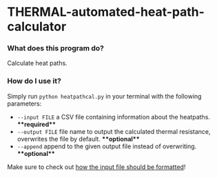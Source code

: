 # THERMAL-automated-heat-path-calculator

### What does this program do?
Calculate heat paths.

### How do I use it?
Simply run ```python heatpathcal.py``` in your terminal with the following parameters:
- ```--input FILE``` a CSV file containing information about the heatpaths. **\*\*required\*\***
- ```--output FILE``` file name to output the calculated thermal resistance, overwrites the file by default. **\*\*optional\*\***
- ```--append``` append to the given output file instead of overwriting. **\*\*optional\*\***

Make sure to check out [how the input file should be formatted](info/input_file_guideline.md)!